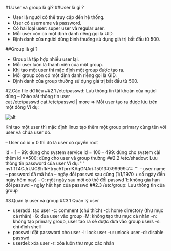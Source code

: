 #1.User và group là gì?
##User là gì ?
- User là người có thể truy cập đến hệ thống.
- User có username và password.
- Có hai loại user: super user và regular user.
- Mỗi user còn có một định danh riêng gọi là UID.
- Định danh của người dùng bình thường sử dụng giá trị bắt đầu từ 500.

##Group là gì ?
- Group là tập hợp nhiều user lại.
- Mỗi user luôn là thành viên của một group.
- Khi tạo một user thì mặc định một group được tạo ra.
- Mỗi group còn có một định danh riêng gọi là GID.
- Định danh của group thường sử dụng giá trị bắt đầu từ 500.

#2.Các file dữ liệu
##2.1 /etc/passwd: Lưu thông tin tài khoản của người dùng
– Khảo sát thông tin user   
cat /etc/passwd
cat /etc/passwd | more
=> Mỗi user tạo ra được lưu trên một dòng
Ví dụ: 

![alt](https://sinhvientot.net/wp-content/uploads/2016/04/image001-1.gifhttps://sinhvientot.net/wp-content/uploads/2016/04/image001-1.gif)

Khi tạo một user thì mặc định linux tạo thêm một group primary cùng tên với user và chứa user đó.

– User có id = 0 thì đó là user có quyền root

id = 1 – 99: dùng cho system service
id = 100 – 499: dùng cho system cài thêm
id >=500: dùng cho user và group thường
##2.2 /etc/shadow: Lưu thông tin password của user
Ví dụ:
'''
nv1:$1$T4CJrUJC$hfkHtryc5TprrlKAqGNAr/:15013:0:99999:7:::
'''
– user name
– password đã mã hóa
– ngày đổi passwd sau cùng (1/1/1970 + số ngày đến ngày hôm nay)
– 0: một ngày sau mới có thể đổi passwd
  1: không gia hạn đổi passwd
– ngày hết hạn của passwd 
##2.3 /etc/group: Lưu thông tin của group

#3.Quản lý user và group
##3.1 Quản lý user
- useradd: tạo user
-c: comment (chú thích)
-d: home directory (thư mục cá nhân)
-G: đưa user vào group
-M: không tạo thư mục cá nhân
-n: không tạo primary group, user tạo ra sẽ được đưa vào group users
-s: chỉ định shell
- passwd: đặt password cho user
-l: lock user
-u: unlock user
-d: disable passwd
- userdel: xóa user
-r: xóa luôn thư mục các nhân
